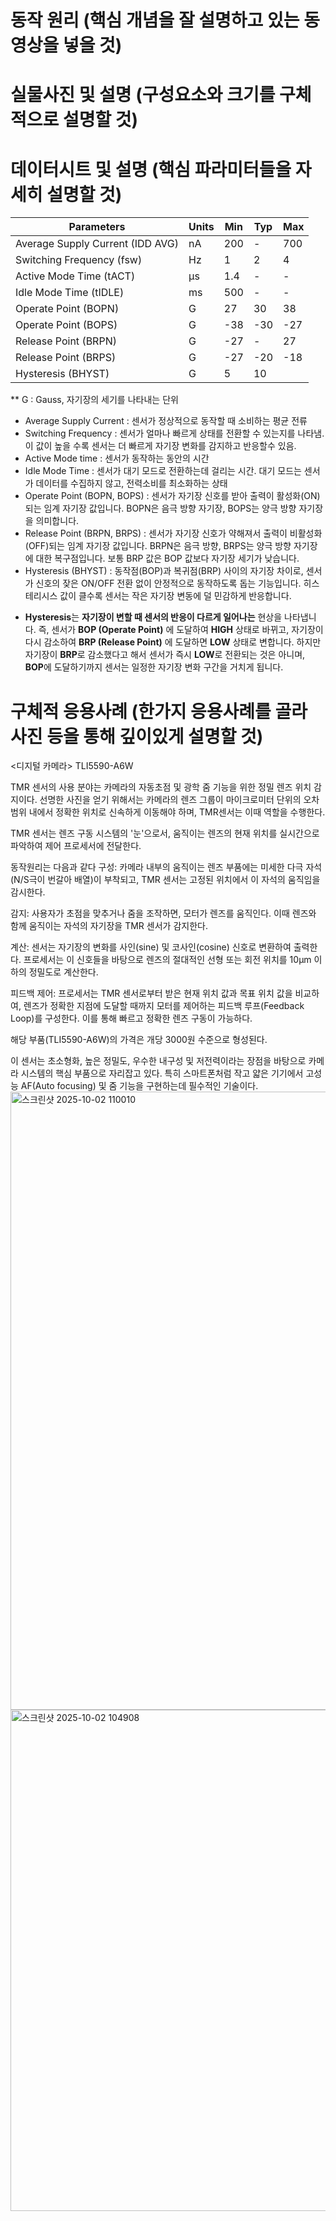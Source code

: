 # 동작 원리 (핵심 개념을 잘 설명하고 있는 동영상을 넣을 것)  

# 실물사진 및 설명 (구성요소와 크기를 구체적으로 설명할 것)  

# 데이터시트 및 설명 (핵심 파라미터들을 자세히 설명할 것)  

| Parameters                          | Units | Min  | Typ  | Max  |
|-------------------------------------|-------|------|------|------|
| Average Supply Current (IDD AVG)    | nA    | 200  | -    | 700  |
| Switching Frequency (fsw)           | Hz    | 1    | 2    | 4    |
| Active Mode Time (tACT)             | µs    | 1.4  | -    | -    |
| Idle Mode Time (tIDLE)              | ms    | 500  | -    | -    |
| Operate Point (BOPN)                | G     | 27   | 30   | 38   |
| Operate Point (BOPS)                | G     | -38  | -30  | -27  |
| Release Point (BRPN)                | G     | -27  | -    | 27   |
| Release Point (BRPS)                | G     | -27  | -20  | -18  |
| Hysteresis (BHYST)                  | G     | 5    | 10   
  
  ** G : Gauss, 자기장의 세기를 나타내는 단위 
  
- Average Supply Current : 센서가 정상적으로 동작할 때 소비하는 평균 전류
- Switching Frequency : 센서가 얼마나 빠르게 상태를 전환할 수 있는지를 나타냄. 이 값이 높을 수록 센서는 더 빠르게 자기장 변화를 감지하고 반응할수 있음.
- Active Mode time : 센서가 동작하는 동안의 시간
- Idle Mode Time : 센서가 대기 모드로 전환하는데 걸리는 시간. 대기 모드는 센서가 데이터를 수집하지 않고, 전력소비를 최소화하는 상태
- Operate Point (BOPN, BOPS) : 센서가 자기장 신호를 받아 출력이 활성화(ON)되는 임계 자기장 값입니다. BOPN은 음극 방향 자기장, BOPS는 양극 방향 자기장을 의미합니다.  
- Release Point (BRPN, BRPS) : 센서가 자기장 신호가 약해져서 출력이 비활성화(OFF)되는 임계 자기장 값입니다. BRPN은 음극 방향, BRPS는 양극 방향 자기장에 대한 복구점입니다. 보통 BRP 값은 BOP 값보다 자기장 세기가 낮습니다.  
- Hysteresis (BHYST) : 동작점(BOP)과 복귀점(BRP) 사이의 자기장 차이로, 센서가 신호의 잦은 ON/OFF 전환 없이 안정적으로 동작하도록 돕는 기능입니다. 히스테리시스 값이 클수록 센서는 작은 자기장 변동에 덜 민감하게 반응합니다.
 * **Hysteresis**는 **자기장이 변할 때 센서의 반응이 다르게 일어나는** 현상을 나타냅니다. 즉, 센서가 **BOP (Operate Point)** 에 도달하여 **HIGH** 상태로 바뀌고, 자기장이 다시 감소하여 **BRP (Release Point)** 에 도달하면 **LOW** 상태로 변합니다. 하지만 자기장이 **BRP**로 감소했다고 해서 센서가 즉시 **LOW**로 전환되는 것은 아니며, **BOP**에 도달하기까지 센서는 일정한 자기장 변화 구간을 거치게 됩니다.
  
# 구체적 응용사례 (한가지 응용사례를 골라 사진 등을 통해 깊이있게 설명할 것)
<디지털 카메라>
TLI5590-A6W

TMR 센서의 사용 분야는 카메라의 자동초점 및 광학 줌 기능을 위한 정밀 렌즈 위치 감지이다. 선명한 사진을 얻기 위해서는 카메라의 렌즈 그룹이 마이크로미터 단위의 오차 범위 내에서 정확한 위치로 신속하게 이동해야 하며, TMR센서는 이때 역할을 수행한다. 

TMR 센서는 렌즈 구동 시스템의 '눈'으로서, 움직이는 렌즈의 현재 위치를 실시간으로 파악하여 제어 프로세서에 전달한다. 

동작원리는 다음과 같다
구성: 카메라 내부의 움직이는 렌즈 부품에는 미세한 다극 자석(N/S극이 번갈아 배열)이 부착되고, TMR 센서는 고정된 위치에서 이 자석의 움직임을 감시한다.

감지: 사용자가 초점을 맞추거나 줌을 조작하면, 모터가 렌즈를 움직인다. 이때 렌즈와 함께 움직이는 자석의 자기장을 TMR 센서가 감지한다.

계산: 센서는 자기장의 변화를 사인(sine) 및 코사인(cosine) 신호로 변환하여 출력한다. 프로세서는 이 신호들을 바탕으로 렌즈의 절대적인 선형 또는 회전 위치를 10μm 이하의 정밀도로 계산한다.

피드백 제어: 프로세서는 TMR 센서로부터 받은 현재 위치 값과 목표 위치 값을 비교하여, 렌즈가 정확한 지점에 도달할 때까지 모터를 제어하는 피드백 루프(Feedback Loop)를 구성한다. 이를 통해 빠르고 정확한 렌즈 구동이 가능하다.

해당 부품(TLI5590-A6W)의 가격은 개당 3000원 수준으로 형성된다. 

이 센서는 초소형화, 높은 정밀도, 우수한 내구성 및 저전력이라는 장점을 바탕으로 카메라 시스템의 핵심 부품으로 자리잡고 있다. 특히 스마트폰처럼 작고 얇은 기기에서 고성능 AF(Auto focusing) 및 줌 기능을 구현하는데 필수적인 기술이다. 
<img width="1893" height="989" alt="스크린샷 2025-10-02 110010" src="https://github.com/user-attachments/assets/90a7ce1a-7a4e-4b06-9b42-23b5f6dd5088" />
<img width="900" height="802" alt="스크린샷 2025-10-02 104908" src="https://github.com/user-attachments/assets/4dd0b9a7-15c9-4d60-a12f-2ce3d8a805e3" />



